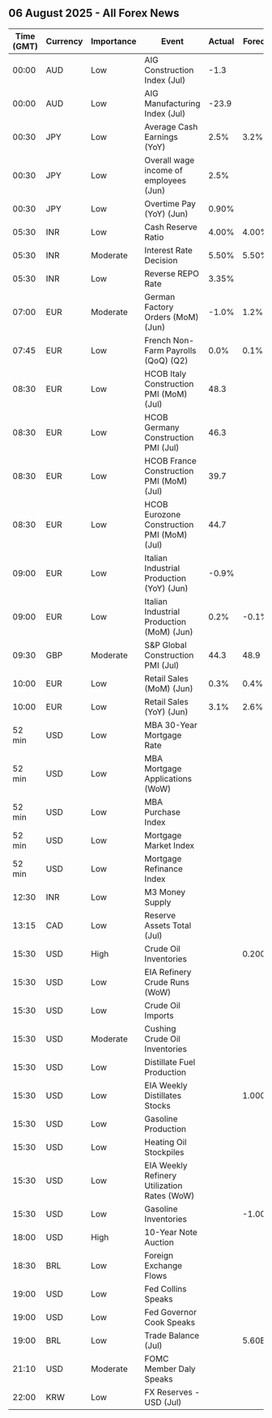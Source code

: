 ## 06 August 2025 - All Forex News

| Time (GMT) | Currency | Importance | Event | Actual | Forecast | Previous |
|------|----------|------------|-------|--------|----------|----------|
| 00:00 | AUD | Low | AIG Construction Index (Jul) | -1.3 |  | -14.9 |
| 00:00 | AUD | Low | AIG Manufacturing Index (Jul) | -23.9 |  | -29.3 |
| 00:30 | JPY | Low | Average Cash Earnings (YoY) | 2.5% | 3.2% | 1.4% |
| 00:30 | JPY | Low | Overall wage income of employees (Jun) | 2.5% |  | 1.4% |
| 00:30 | JPY | Low | Overtime Pay (YoY) (Jun) | 0.90% |  | 1.40% |
| 05:30 | INR | Low | Cash Reserve Ratio | 4.00% | 4.00% | 4.00% |
| 05:30 | INR | Moderate | Interest Rate Decision | 5.50% | 5.50% | 5.50% |
| 05:30 | INR | Low | Reverse REPO Rate | 3.35% |  | 3.35% |
| 07:00 | EUR | Moderate | German Factory Orders (MoM) (Jun) | -1.0% | 1.2% | -0.8% |
| 07:45 | EUR | Low | French Non-Farm Payrolls (QoQ) (Q2) | 0.0% | 0.1% | -0.1% |
| 08:30 | EUR | Low | HCOB Italy Construction PMI (MoM) (Jul) | 48.3 |  | 50.2 |
| 08:30 | EUR | Low | HCOB Germany Construction PMI (Jul) | 46.3 |  | 44.8 |
| 08:30 | EUR | Low | HCOB France Construction PMI (MoM) (Jul) | 39.7 |  | 41.6 |
| 08:30 | EUR | Low | HCOB Eurozone Construction PMI (MoM) (Jul) | 44.7 |  | 45.2 |
| 09:00 | EUR | Low | Italian Industrial Production (YoY) (Jun) | -0.9% |  | -1.0% |
| 09:00 | EUR | Low | Italian Industrial Production (MoM) (Jun) | 0.2% | -0.1% | -0.8% |
| 09:30 | GBP | Moderate | S&P Global Construction PMI (Jul) | 44.3 | 48.9 | 48.8 |
| 10:00 | EUR | Low | Retail Sales (MoM) (Jun) | 0.3% | 0.4% | -0.3% |
| 10:00 | EUR | Low | Retail Sales (YoY) (Jun) | 3.1% | 2.6% | 1.9% |
| 52 min | USD | Low | MBA 30-Year Mortgage Rate |  |  | 6.83% |
| 52 min | USD | Low | MBA Mortgage Applications (WoW) |  |  | -3.8% |
| 52 min | USD | Low | MBA Purchase Index |  |  | 155.6 |
| 52 min | USD | Low | Mortgage Market Index |  |  | 245.7 |
| 52 min | USD | Low | Mortgage Refinance Index |  |  | 739.3 |
| 12:30 | INR | Low | M3 Money Supply |  |  | 9.5% |
| 13:15 | CAD | Low | Reserve Assets Total (Jul) |  |  | 127.9B |
| 15:30 | USD | High | Crude Oil Inventories |  | 0.200M | 7.698M |
| 15:30 | USD | Low | EIA Refinery Crude Runs (WoW) |  |  | -0.025M |
| 15:30 | USD | Low | Crude Oil Imports |  |  | 1.317M |
| 15:30 | USD | Moderate | Cushing Crude Oil Inventories |  |  | 0.690M |
| 15:30 | USD | Low | Distillate Fuel Production |  |  | 0.130M |
| 15:30 | USD | Low | EIA Weekly Distillates Stocks |  | 1.000M | 3.635M |
| 15:30 | USD | Low | Gasoline Production |  |  | 0.676M |
| 15:30 | USD | Low | Heating Oil Stockpiles |  |  | 0.739M |
| 15:30 | USD | Low | EIA Weekly Refinery Utilization Rates (WoW) |  |  | -0.1% |
| 15:30 | USD | Low | Gasoline Inventories |  | -1.000M | -2.724M |
| 18:00 | USD | High | 10-Year Note Auction |  |  | 4.362% |
| 18:30 | BRL | Low | Foreign Exchange Flows |  |  | -0.886B |
| 19:00 | USD | Low | Fed Collins Speaks |  |  |  |
| 19:00 | USD | Low | Fed Governor Cook Speaks |  |  |  |
| 19:00 | BRL | Low | Trade Balance (Jul) |  | 5.60B | 5.89B |
| 21:10 | USD | Moderate | FOMC Member Daly Speaks |  |  |  |
| 22:00 | KRW | Low | FX Reserves - USD (Jul) |  |  | 410.20B |
